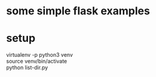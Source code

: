 # some simple flask examples

# setup
virtualenv -p python3 venv  
source venv/bin/activate   
python list-dir.py  
